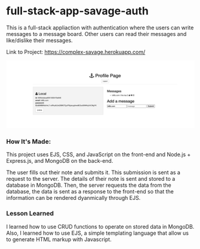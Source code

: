 # full-stack-app-savage-auth

This is a full-stack appliaction with authentication where the users can write messages to a message board. Other users can read their messages and like/dislike their messages. 

Link to Project: https://complex-savage.herokuapp.com/

![Project Image](/public/img/project.png)


### How It's Made:

This project uses EJS, CSS, and JavaScript on the front-end and Node.js + Express.js, and MongoDB on the back-end. 

The user fills out their note and submits it. This submission is sent as a request to the server. The details of their note is sent and stored to a database in MongoDB. Then, the server requests the data from the database, the data is sent as a response to the front-end so that the information can be rendered dyanmically through EJS. 


### Lesson Learned

I learned how to use CRUD functions to operate on stored data in MongoDB. Also, I learned how to use EJS, a simple templating language that allow us to generate HTML markup with Javascript.  
 

###